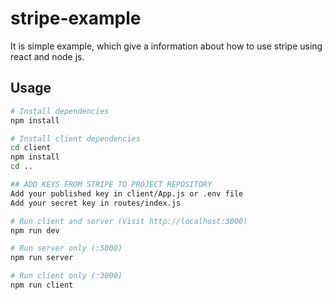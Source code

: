 # stripe-example

It is simple example, which give a information about how to use stripe using react and node js.

## Usage

```bash
# Install dependencies
npm install

# Install client dependencies
cd client
npm install
cd ..

## ADD KEYS FROM STRIPE TO PROJECT REPOSITORY
Add your published key in client/App.js or .env file
Add your secret key in routes/index.js

# Run client and server (Visit http://localhost:3000)
npm run dev

# Run server only (:5000)
npm run server

# Run client only (:3000)
npm run client
```

